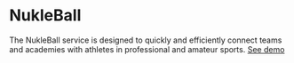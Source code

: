 # NukleBall
The NukleBall service is designed to quickly and efficiently connect teams and academies with athletes in professional and amateur sports.
[See demo](https://andreiextr.github.io/Ping-Pong/)
